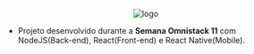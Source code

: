 <p align="center">
  <img src="https://raw.githubusercontent.com/LariTauana/be-the-hero-Semana-Omnistack/master/mobile/src/assets/logo@3x.png?raw=true" alt="logo"/>
</p>

- Projeto desenvolvido durante a **Semana Omnistack 11** com NodeJS(Back-end), React(Front-end) e React Native(Mobile).




